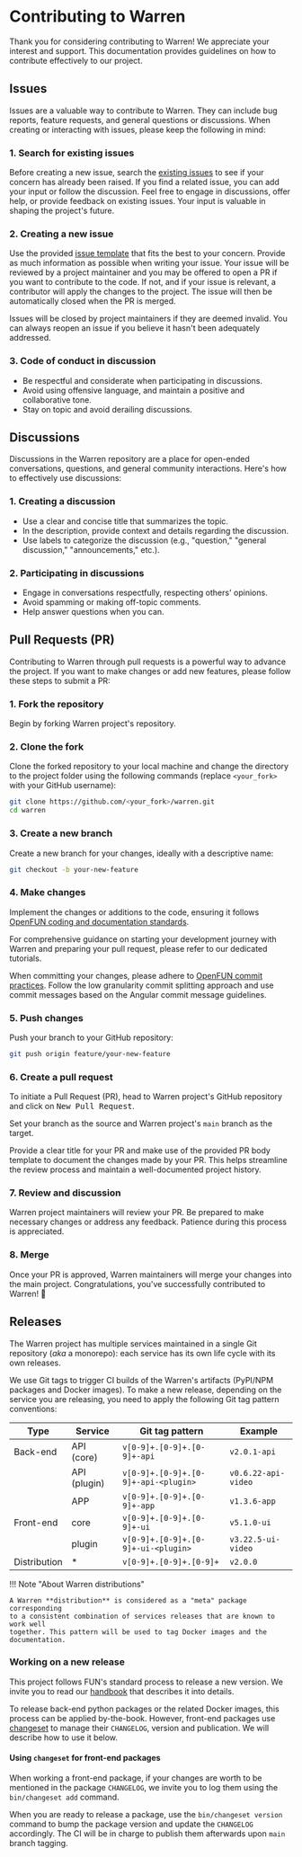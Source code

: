 # Contributing to Warren

Thank you for considering contributing to Warren! We appreciate your interest
and support. This documentation provides guidelines on how to contribute
effectively to our project.

## Issues

Issues are a valuable way to contribute to Warren. They can include bug reports,
feature requests, and general questions or discussions. When creating or
interacting with issues, please keep the following in mind:

### 1. Search for existing issues

Before creating a new issue, search the
[existing issues](https://github.com/openfun/warren/issues) to see if your
concern has already been raised. If you find a related issue, you can add your
input or follow the discussion. Feel free to engage in discussions, offer help,
or provide feedback on existing issues. Your input is valuable in shaping the
project's future.

### 2. Creating a new issue

Use the provided
[issue template](https://github.com/openfun/warren/issues/new/choose) that fits
the best to your concern. Provide as much information as possible when writing
your issue. Your issue will be reviewed by a project maintainer and you may be
offered to open a PR if you want to contribute to the code. If not, and if your
issue is relevant, a contributor will apply the changes to the project. The
issue will then be automatically closed when the PR is merged.

Issues will be closed by project maintainers if they are deemed invalid. You can
always reopen an issue if you believe it hasn't been adequately addressed.

### 3. Code of conduct in discussion

- Be respectful and considerate when participating in discussions.
- Avoid using offensive language, and maintain a positive and collaborative
  tone.
- Stay on topic and avoid derailing discussions.

## Discussions

Discussions in the Warren repository are a place for open-ended conversations,
questions, and general community interactions. Here's how to effectively use
discussions:

### 1. Creating a discussion

- Use a clear and concise title that summarizes the topic.
- In the description, provide context and details regarding the discussion.
- Use labels to categorize the discussion (e.g., "question," "general
  discussion," "announcements," etc.).

### 2. Participating in discussions

- Engage in conversations respectfully, respecting others' opinions.
- Avoid spamming or making off-topic comments.
- Help answer questions when you can.

## Pull Requests (PR)

Contributing to Warren through pull requests is a powerful way to advance the
project. If you want to make changes or add new features, please follow these
steps to submit a PR:

### 1. Fork the repository

Begin by forking Warren project's repository.

### 2. Clone the fork

Clone the forked repository to your local machine and change the directory to
the project folder using the following commands (replace `<your_fork>` with your
GitHub username):

```bash
git clone https://github.com/<your_fork>/warren.git
cd warren
```

### 3. Create a new branch

Create a new branch for your changes, ideally with a descriptive name:

```bash
git checkout -b your-new-feature
```

### 4. Make changes

Implement the changes or additions to the code, ensuring it follows
[OpenFUN coding and documentation standards](https://handbook.openfun.fr/python).

For comprehensive guidance on starting your development journey with Warren and
preparing your pull request, please refer to our dedicated tutorials.

When committing your changes, please adhere to
[OpenFUN commit practices](https://handbook.openfun.fr/git#git-conventions).
Follow the low granularity commit splitting approach and use commit messages
based on the Angular commit message guidelines.

### 5. Push changes

Push your branch to your GitHub repository:

```bash
git push origin feature/your-new-feature
```

### 6. Create a pull request

To initiate a Pull Request (PR), head to Warren project's GitHub repository and
click on <kbd>New Pull Request</kbd>.

Set your branch as the source and Warren project's `main` branch as the target.

Provide a clear title for your PR and make use of the provided PR body template
to document the changes made by your PR. This helps streamline the review
process and maintain a well-documented project history.

### 7. Review and discussion

Warren project maintainers will review your PR. Be prepared to make necessary
changes or address any feedback. Patience during this process is appreciated.

### 8. Merge

Once your PR is approved, Warren maintainers will merge your changes into the
main project. Congratulations, you've successfully contributed to Warren! 🎉

## Releases

The Warren project has multiple services maintained in a single Git repository
(_aka_ a monorepo): each service has its own life cycle with its own releases.

We use Git tags to trigger CI builds of the Warren's artifacts (PyPI/NPM
packages and Docker images). To make a new release, depending on the service you
are releasing, you need to apply the following Git tag pattern conventions:

| Type         | Service      | Git tag pattern                      | Example             |
| ------------ | ------------ | ------------------------------------ | ------------------- |
| Back-end     | API (core)   | `v[0-9]+.[0-9]+.[0-9]+-api`          | `v2.0.1-api`        |
|              | API (plugin) | `v[0-9]+.[0-9]+.[0-9]+-api-<plugin>` | `v0.6.22-api-video` |
|              | APP          | `v[0-9]+.[0-9]+.[0-9]+-app`          | `v1.3.6-app`        |
| Front-end    | core         | `v[0-9]+.[0-9]+.[0-9]+-ui`           | `v5.1.0-ui`         |
|              | plugin       | `v[0-9]+.[0-9]+.[0-9]+-ui-<plugin>`  | `v3.22.5-ui-video`  |
| Distribution | \*           | `v[0-9]+.[0-9]+.[0-9]+`              | `v2.0.0`            |

!!! Note "About Warren distributions"

    A Warren **distribution** is considered as a "meta" package corresponding
    to a consistent combination of services releases that are known to work well
    together. This pattern will be used to tag Docker images and the documentation.

### Working on a new release

This project follows FUN's standard process to release a new version. We invite
you to read our
[handbook](https://handbook.openfun.fr/git#releasing-new-software-version) that
describes it into details.

To release back-end python packages or the related Docker images, this process
can be applied by-the-book. However, front-end packages use
[changeset](https://github.com/changesets/changesets) to manage their
`CHANGELOG`, version and publication. We will describe how to use it below.

#### Using `changeset` for front-end packages

When working a front-end package, if your changes are worth to be mentioned in
the package `CHANGELOG`, we invite you to log them using the `bin/changeset add`
command.

When you are ready to release a package, use the `bin/changeset version` command
to bump the package version and update the `CHANGELOG` accordingly. The CI will
be in charge to publish them afterwards upon `main` branch tagging.
